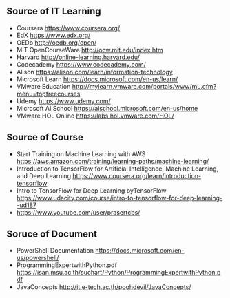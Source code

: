 ## Source of IT Learning
* Coursera <https://www.coursera.org/>
* EdX <https://www.edx.org/>
* OEDb <http://oedb.org/open/>
* MIT OpenCourseWare <http://ocw.mit.edu/index.htm>
* Harvard <http://online-learning.harvard.edu/>
* Codecademy <https://www.codecademy.com/>
* Alison <https://alison.com/learn/information-technology>
* Microsoft Learn <https://docs.microsoft.com/en-us/learn/>
* VMware Education <http://mylearn.vmware.com/portals/www/mL.cfm?menu=topfreecourses>
* Udemy <https://www.udemy.com/>
* Microsoft AI School <https://aischool.microsoft.com/en-us/home>
* VMware HOL Online <https://labs.hol.vmware.com/HOL/>


## Source of Course

* Start Training on Machine Learning with AWS <https://aws.amazon.com/training/learning-paths/machine-learning/>
* Introduction to TensorFlow for Artificial Intelligence, Machine Learning, and Deep Learning <https://www.coursera.org/learn/introduction-tensorflow>
* Intro to TensorFlow for Deep Learning byTensorFlow <https://www.udacity.com/course/intro-to-tensorflow-for-deep-learning--ud187>
* <https://www.youtube.com/user/prasertcbs/>

## Soruce of Document

* PowerShell Documentation <https://docs.microsoft.com/en-us/powershell/>
* ProgrammingExpertwithPython.pdf <https://isan.msu.ac.th/suchart/Python/ProgrammingExpertwithPython.pdf>
* JavaConcepts <http://it.e-tech.ac.th/poohdevil/JavaConcepts/>
